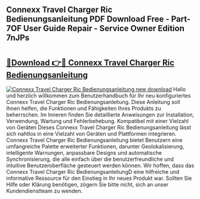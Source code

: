 ## Connexx Travel Charger Ric Bedienungsanleitung PDF Download Free - Part-7OF User Guide Repair - Service Owner Edition 7nJPs

# <h2><a href="http://df13v4.blite.top/?on=Connexx+Travel+Charger+Ric+Bedienungsanleitung">🔗Download 👉🔴 Connexx Travel Charger Ric Bedienungsanleitung</a></h2>

[![Connexx Travel Charger Ric Bedienungsanleitung new download](https://i.imgur.com/lujVjoI.png)](http://df13v4.blite.top/?on=Connexx+Travel+Charger+Ric+Bedienungsanleitung)
Hallo und herzlich willkommen zum Benutzerhandbuch für Ihr neu konfiguriertes Connexx Travel Charger Ric Bedienungsanleitung. Diese Anleitung soll Ihnen helfen, die Funktionen und Fähigkeiten Ihres Produkts zu beherrschen. Im Inneren finden Sie detaillierte Anweisungen zur Installation, Verwendung, Wartung und Fehlerbehebung. Kompatibel mit einer Vielzahl von Geräten Dieses Connexx Travel Charger Ric Bedienungsanleitung lässt sich nahtlos in eine Vielzahl von Geräten und Plattformen integrieren. Connexx Travel Charger Ric Bedienungsanleitung bietet Benutzern eine umfangreiche Palette erweiterter Funktionen, darunter Geolokalisierung, intelligente Warnungen, anpassbare Designs und automatische Synchronisierung, die alle einfach über die benutzerfreundliche und intuitive Benutzeroberfläche gesteuert werden können. Wir hoffen, dass das Connexx Travel Charger Ric BedienungsanleitungD eine hilfreiche und informative Ressource für den Einstieg in Ihr neues Produkt war. Sollten Sie Hilfe oder Klärung benötigen, zögern Sie bitte nicht, sich an unser Kundendienstteam zu wenden.
